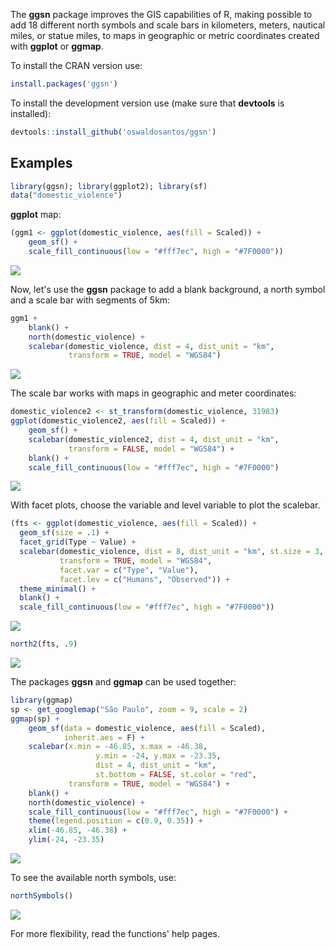 <!-- README.md is generated from README.Rmd. Please edit that file -->
The **ggsn** package improves the GIS capabilities of R, making possible to add 18 different north symbols and scale bars in kilometers, meters, nautical miles, or statue miles, to maps in geographic or metric coordinates created with **ggplot** or **ggmap**.

To install the CRAN version use:

``` r
install.packages('ggsn')
```

To install the development version use (make sure that **devtools** is installed):

``` r
devtools::install_github('oswaldosantos/ggsn')
```

Examples
--------

``` r
library(ggsn); library(ggplot2); library(sf)
data("domestic_violence")
```

**ggplot** map:

``` r
(ggm1 <- ggplot(domestic_violence, aes(fill = Scaled)) +
    geom_sf() +
    scale_fill_continuous(low = "#fff7ec", high = "#7F0000"))
```

![](figure/unnamed-chunk-3-1.png)

Now, let's use the **ggsn** package to add a blank background, a north symbol and a scale bar with segments of 5km:

``` r
ggm1 +
    blank() +
    north(domestic_violence) +
    scalebar(domestic_violence, dist = 4, dist_unit = "km",
             transform = TRUE, model = "WGS84")
```

![](figure/unnamed-chunk-4-1.png)

The scale bar works with maps in geographic and meter coordinates:

``` r
domestic_violence2 <- st_transform(domestic_violence, 31983)
ggplot(domestic_violence2, aes(fill = Scaled)) +
    geom_sf() +
    scalebar(domestic_violence2, dist = 4, dist_unit = "km",
             transform = FALSE, model = "WGS84") +
    blank() +
    scale_fill_continuous(low = "#fff7ec", high = "#7F0000")
```

![](figure/unnamed-chunk-5-1.png)

With facet plots, choose the variable and level variable to plot the scalebar.

``` r
(fts <- ggplot(domestic_violence, aes(fill = Scaled)) +
  geom_sf(size = .1) +
  facet_grid(Type ~ Value) +
  scalebar(domestic_violence, dist = 8, dist_unit = "km", st.size = 3,
           transform = TRUE, model = "WGS84",
           facet.var = c("Type", "Value"),
           facet.lev = c("Humans", "Observed")) +
  theme_minimal() +
  blank() +
  scale_fill_continuous(low = "#fff7ec", high = "#7F0000"))
```

![](figure/unnamed-chunk-6-1.png)

``` r
north2(fts, .9)
```

![](figure/unnamed-chunk-6-2.png)

The packages **ggsn** and **ggmap** can be used together:

``` r
library(ggmap)
sp <- get_googlemap("São Paulo", zoom = 9, scale = 2)
ggmap(sp) +
    geom_sf(data = domestic_violence, aes(fill = Scaled),
            inherit.aes = F) +
    scalebar(x.min = -46.85, x.max = -46.38,
                   y.min = -24, y.max = -23.35,
                   dist = 4, dist_unit = "km",
                   st.bottom = FALSE, st.color = "red",
             transform = TRUE, model = "WGS84") +
    blank() +
    north(domestic_violence) +
    scale_fill_continuous(low = "#fff7ec", high = "#7F0000") +
    theme(legend.position = c(0.9, 0.35)) +
    xlim(-46.85, -46.38) +
    ylim(-24, -23.35)
```

![](figure/unnamed-chunk-7-1.png)

To see the available north symbols, use:

``` r
northSymbols()
```

![](figure/unnamed-chunk-8-1.png)

For more flexibility, read the functions' help pages.
